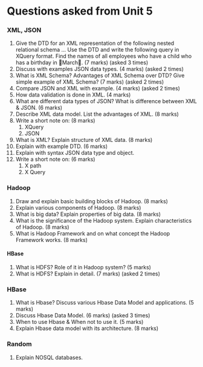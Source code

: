 # Questions asked from Unit 5

### XML, JSON

1. Give the DTD for an XML representation of the following nested relational schema ... 
   Use the DTD and write the following query in XQuery format. Find the names of all employees who have a child who has a birthday in 􏰂March􏰃. (7 marks) (asked 3 times)
2. Discuss with examples JSON data types. (4 marks) (asked 2 times)
3. What is XML Schema? Advantages of XML Schema over DTD? Give simple example of XML Schema? (7 marks) (asked 2 times)
4. Compare JSON and XML with example. (4 marks) (asked 2 times)
5. How data validation is done in XML. (4 marks)
6. What are different data types of JSON? What is difference between XML & JSON. (6 marks)
7. Describe XML data model. List the advantages of XML. (8 marks)
8. Write a short note on: (8 marks)
   1. XQuery
   2. JSON
9. What is XML? Explain structure of XML data. (8 marks)
10. Explain with example DTD. (6 marks)
11. Explain with syntax JSON data type and object.
12. Write a short note on: (6 marks)
    1. X path 
    2. X Query 

### Hadoop

1. Draw and explain basic building blocks of Hadoop. (8 marks)
2. Explain various components of Hadoop. (8 marks)
3. What is big data? Explain properties of big data. (8 marks)
4. What is the significance of the Hadoop system. Explain characteristics of Hadoop. (8 marks)
5. What is Hadoop Framework and on what concept the Hadoop Framework works. (8 marks)

#### HBase

1. What is HDFS? Role of it in Hadoop system? (5 marks)
2. What is HDFS? Explain in detail. (7 marks) (asked 2 times)

### HBase

1. What is Hbase? Discuss various Hbase Data Model and applications. (5 marks)
2. Discuss Hbase Data Model. (6 marks) (asked 3 times)
3. When to use Hbase & When not to use it. (5 marks)
4. Explain Hbase data model with its architecture. (8 marks)

### Random

1. Explain NOSQL databases.